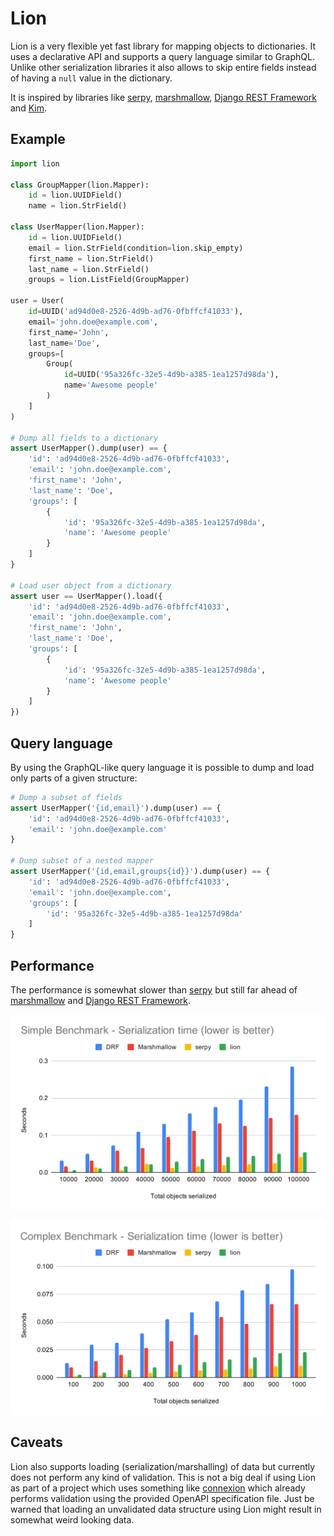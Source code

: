 # Lion

Lion is a very flexible yet fast library for mapping objects to
dictionaries. It uses a declarative API and supports a query language
similar to GraphQL. Unlike other serialization libraries it also
allows to skip entire fields instead of having a ``null`` value
in the dictionary.

It is inspired by libraries like [serpy][serpy], [marshmallow][marshmallow],
[Django REST Framework][drf] and [Kim][kim].

## Example

```python
import lion

class GroupMapper(lion.Mapper):
    id = lion.UUIDField()
    name = lion.StrField()

class UserMapper(lion.Mapper):
    id = lion.UUIDField()
    email = lion.StrField(condition=lion.skip_empty)
    first_name = lion.StrField()
    last_name = lion.StrField()
    groups = lion.ListField(GroupMapper)

user = User(
    id=UUID('ad94d0e8-2526-4d9b-ad76-0fbffcf41033'),
    email='john.doe@example.com',
    first_name='John',
    last_name='Doe',
    groups=[
        Group(
            id=UUID('95a326fc-32e5-4d9b-a385-1ea1257d98da'),
            name='Awesome people'
        )
    ]
)

# Dump all fields to a dictionary
assert UserMapper().dump(user) == {
    'id': 'ad94d0e8-2526-4d9b-ad76-0fbffcf41033',
    'email': 'john.doe@example.com',
    'first_name': 'John',
    'last_name': 'Doe',
    'groups': [
        {
            'id': '95a326fc-32e5-4d9b-a385-1ea1257d98da',
            'name': 'Awesome people'
        }
    ]
}

# Load user object from a dictionary
assert user == UserMapper().load({
    'id': 'ad94d0e8-2526-4d9b-ad76-0fbffcf41033',
    'email': 'john.doe@example.com',
    'first_name': 'John',
    'last_name': 'Doe',
    'groups': [
        {
            'id': '95a326fc-32e5-4d9b-a385-1ea1257d98da',
            'name': 'Awesome people'
        }
    ]
})
```

## Query language

By using the GraphQL-like query language it is possible
to dump and load only parts of a given structure:

```python
# Dump a subset of fields
assert UserMapper('{id,email}').dump(user) == {
    'id': 'ad94d0e8-2526-4d9b-ad76-0fbffcf41033',
    'email': 'john.doe@example.com'
}

# Dump subset of a nested mapper
assert UserMapper('{id,email,groups{id}}').dump(user) == {
    'id': 'ad94d0e8-2526-4d9b-ad76-0fbffcf41033',
    'email': 'john.doe@example.com',
    'groups': [
        'id': '95a326fc-32e5-4d9b-a385-1ea1257d98da'
    ]
}
```

## Performance

The performance is somewhat slower than [serpy][serpy] but still far ahead of [marshmallow][marshmallow] and [Django REST Framework][drf].

![Simple Benchmark](docs/benchmark-chart-simple.svg)

![Complex Benchmark](docs/benchmark-chart-complex.svg)

## Caveats

Lion also supports loading (serialization/marshalling) of data but currently does not perform any kind of validation. This is not a big deal if using Lion as part of a project which uses something like [connexion][connexion] which already performs validation using the provided OpenAPI specification file. Just be warned that loading an unvalidated data structure using Lion might result in somewhat weird looking data.


[serpy]: https://pypi.python.org/pypi/serpy
[marshmallow]: https://pypi.python.org/pypi/marshmallow/
[kim]: https://pypi.python.org/pypi/py-kim
[drf]: https://pypi.python.org/pypi/djangorestframework
[connexion]: https://pypi.org/project/connexion/
